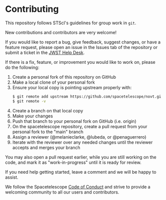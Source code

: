 # Contributing

This repository follows STScI's guidelines for group work in `git`. 

New contributions and contributors are very welcome!

If you would like to report a bug, give feedback, suggest changes, or have a feature request, 
please open an issue in the Issues tab of the repository or submit a ticket in 
the [JWST Help Desk](https://jwsthelp.stsci.edu). 

If there is a fix, feature, or improvement you would like to work on, please do the following:
1. Create a personal fork of this repository on GitHub
2. Make a local clone of your personal fork
3. Ensure your local copy is pointing upstream properly with:
    ```bash
    $ git remote add upstream https://github.com/spacetelescope/novt.git
    $ git remote -v
    ```
4. Create a branch on that local copy
5. Make your changes
6. Push that branch to your personal fork on GitHub (i.e. origin)
7. On the spacetelescope repository, create a pull request from your personal fork to the "main" branch
8. Assign a reviewer (@melanieclarke, @lubeda, or @penaguerrero)
9. Iterate with the reviewer over any needed changes until the reviewer accepts and merges your branch

You may also open a pull request earlier, while you are still working on the code, and mark it 
as "work-in-progress" until it is ready for review.

If you need help getting started, leave a comment and we will be happy to assist.

We follow the Spacetelescope [Code of Conduct](CODE_OF_CONDUCT.md) and strive to provide a welcoming 
community to all our users and contributors.
